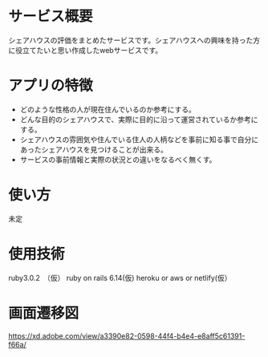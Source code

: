 # サービス概要

シェアハウスの評価をまとめたサービスです。シェアハウスへの興味を持った方に役立てたいと思い作成したwebサービスです。

# アプリの特徴
* どのような性格の人が現在住んでいるのか参考にする。
* どんな目的のシェアハウスで、実際に目的に沿って運営されているか参考にする。
* シェアハウスの雰囲気や住んでいる住人の人柄などを事前に知る事で自分にあったシェアハウスを見つけることが出来る。
* サービスの事前情報と実際の状況との違いをなるべく無くす。

# 使い方
未定

# 使用技術
ruby3.0.2　（仮）
ruby on rails 6.14(仮)
heroku or aws or netlify(仮）

# 画面遷移図
https://xd.adobe.com/view/a3390e82-0598-44f4-b4e4-e8aff5c61391-f66a/
